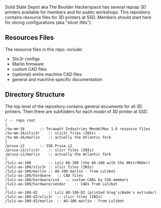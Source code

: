 Solid State Depot aka The Boulder Hackerspace has several reprap 3D printers available for members and for public workshops.  This repository contains resource files for 3D printers at SSD.  Members should start here for slicing configurations (aka "slicer INIs").

## Resources Files
The resource files in this repo. include:
- Slic3r configs
- Marlin firmware
- custom CAD files
- (optional) entire machine CAD files
- general and machine specific documentation

## Directory Structure
The top level of the repository contains general documents for all 3D printers.  Then there are subfolders for each _model_ of 3D printer at SSD.

	/ -- repo root
	|
	/tw-mm-16		:: Terawatt Industries MendelMax 1.6 resource files
	/tw-mm-16/slic3r	:: slic3r files (INIs)
	/tw-mm-16/marlin	:: actually the Atlantic fork
	|
	/prusa-i2		:: SSD Prusa i2
	/prusa-i2/slic3r	:: slicr files (INIs)
	/prusa-i2/marlin	:: actually the Atlantic fork
	|
	/lulz-ao-100		:: Lulz AO-100 (the AO-100 with the 00str00der)
	/lulz-ao-100/slic3r	:: slicr files (INIs)
	/lulz-ao-100/marlin	:: AO-100 marlin - from Lulzbot
	/lulz-ao-100/hardware	:: CAD files
	/lulz-ao-100/hardware/ssd	:: custom CADs by SSD members
	/lulz-ao-100/hardware/vendor	:: CADs from Lulzbot
	|
	/lulz-ao-100-d2		:: Lulz AO-100-D2 (printed Greg's/Wade's extruder)
	/lulz-ao-100-d2/slic3r	:: slicr files (INIs)
	/lulz-ao-100-d2/marlin	:: AO-100 marlin - from Lulzbot
